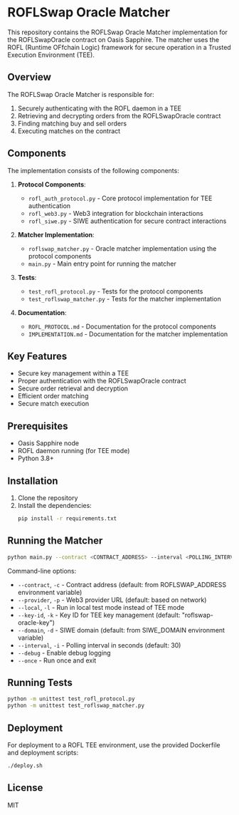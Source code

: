 # ROFLSwap Oracle Matcher

This repository contains the ROFLSwap Oracle Matcher implementation for the ROFLSwapOracle contract on Oasis Sapphire. The matcher uses the ROFL (Runtime OFfchain Logic) framework for secure operation in a Trusted Execution Environment (TEE).

## Overview

The ROFLSwap Oracle Matcher is responsible for:

1. Securely authenticating with the ROFL daemon in a TEE
2. Retrieving and decrypting orders from the ROFLSwapOracle contract
3. Finding matching buy and sell orders
4. Executing matches on the contract

## Components

The implementation consists of the following components:

1. **Protocol Components**:
   - `rofl_auth_protocol.py` - Core protocol implementation for TEE authentication
   - `rofl_web3.py` - Web3 integration for blockchain interactions
   - `rofl_siwe.py` - SIWE authentication for secure contract interactions

2. **Matcher Implementation**:
   - `roflswap_matcher.py` - Oracle matcher implementation using the protocol components
   - `main.py` - Main entry point for running the matcher

3. **Tests**:
   - `test_rofl_protocol.py` - Tests for the protocol components
   - `test_roflswap_matcher.py` - Tests for the matcher implementation

4. **Documentation**:
   - `ROFL_PROTOCOL.md` - Documentation for the protocol components
   - `IMPLEMENTATION.md` - Documentation for the matcher implementation

## Key Features

- Secure key management within a TEE
- Proper authentication with the ROFLSwapOracle contract
- Secure order retrieval and decryption
- Efficient order matching
- Secure match execution

## Prerequisites

- Oasis Sapphire node
- ROFL daemon running (for TEE mode)
- Python 3.8+

## Installation

1. Clone the repository
2. Install the dependencies:
   ```bash
   pip install -r requirements.txt
   ```

## Running the Matcher

```bash
python main.py --contract <CONTRACT_ADDRESS> --interval <POLLING_INTERVAL>
```

Command-line options:
- `--contract`, `-c` - Contract address (default: from ROFLSWAP_ADDRESS environment variable)
- `--provider`, `-p` - Web3 provider URL (default: based on network)
- `--local`, `-l` - Run in local test mode instead of TEE mode
- `--key-id`, `-k` - Key ID for TEE key management (default: "roflswap-oracle-key")
- `--domain`, `-d` - SIWE domain (default: from SIWE_DOMAIN environment variable)
- `--interval`, `-i` - Polling interval in seconds (default: 30)
- `--debug` - Enable debug logging
- `--once` - Run once and exit

## Running Tests

```bash
python -m unittest test_rofl_protocol.py
python -m unittest test_roflswap_matcher.py
```

## Deployment

For deployment to a ROFL TEE environment, use the provided Dockerfile and deployment scripts:

```bash
./deploy.sh
```

## License

MIT
